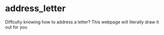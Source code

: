 # address_letter
Diffculty knowing how to address a letter? This webpage will literally draw it out for you
